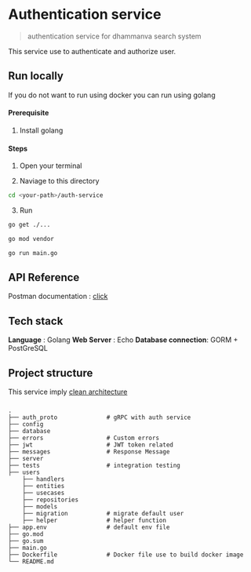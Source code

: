 # Authentication service 
> authentication service for dhammanva search system

This service use to authenticate and authorize user.

## Run locally 
If you do not want to run using docker you can run using golang

#### Prerequisite 

1. Install golang 

#### Steps
1. Open your terminal

2. Naviage to this directory 
```bash
cd <your-path>/auth-service
```

3. Run
```bash
go get ./...
```
```bash
go mod vendor
```
```bash
go run main.go 
```

## API Reference
Postman documentation : [click](https://documenter.getpostman.com/view/14178897/2s9YsFFaVj)

## Tech stack 
**Language** : Golang
**Web Server** : Echo
**Database connection**: GORM + PostGreSQL

## Project structure
This service imply [clean architecture](https://blog.cleancoder.com/uncle-bob/2012/08/13/the-clean-architecture.html)
### 

    .
    ├── auth_proto              # gRPC with auth service      
    ├── config            
    ├── database                    
    ├── errors                  # Custom errors
    ├── jwt                     # JWT token related
    ├── messages                # Response Message
    ├── server                     
    ├── tests                   # integration testing  
    ├── users
        ├── handlers           
        ├── entities
        ├── usecases
        ├── repositories
        ├── models
        ├── migration           # migrate default user
        ├── helper              # helper function  
    ├── app.env                 # default env file
    ├── go.mod               
    ├── go.sum               
    ├── main.go              
    ├── Dockerfile              # Docker file use to build docker image
    └── README.md
